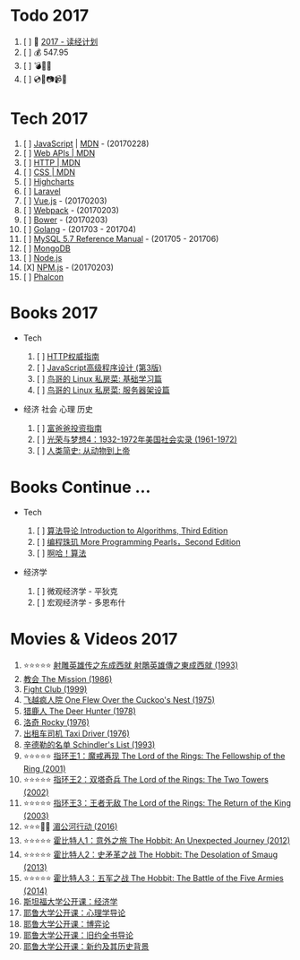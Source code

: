 # Todo 2017

1. [ ] :notebook: [2017 - 读经计划](./2017/bible.md)
1. [ ] :moneybag: 547.95
1. [ ] :bomb::helicopter::speedboat:
1. [ ] :cd::dvd::camera::video_camera::movie_camera:

# Tech 2017

1. [ ] [JavaScript](./2017/javascript.md) | [MDN](https://developer.mozilla.org/en-US/docs/Web/JavaScript) - (20170228)
1. [ ] [Web APIs | MDN](https://developer.mozilla.org/en-US/docs/Web/API)
1. [ ] [HTTP | MDN](https://developer.mozilla.org/en-US/docs/Web/HTTP)
1. [ ] [CSS | MDN](https://developer.mozilla.org/en-US/docs/Web/CSS)
1. [ ] [Highcharts](http://www.highcharts.com)
1. [ ] [Laravel](https://laravel.com/)
1. [ ] [Vue.js](http://vuejs.org/) - (20170203)
1. [ ] [Webpack](http://webpack.github.io/) - (20170203)
1. [ ] [Bower](https://bower.io/) - (20170203)
1. [ ] [Golang](https://golang.org/) - (201703 - 201704)
1. [ ] [MySQL 5.7 Reference Manual](http://dev.mysql.com/doc/refman/5.7/en/) - (201705 - 201706)
1. [ ] [MongoDB](https://www.mongodb.com/)
1. [ ] [Node.js](https://nodejs.org/en/)
1. [X] [NPM.js](https://docs.npmjs.com/) - (20170203)
1. [ ] [Phalcon](https://phalconphp.com/en/)

# Books 2017

+ Tech
    1. [ ] [HTTP权威指南](https://book.douban.com/subject/10746113/)
    1. [ ] [JavaScript高级程序设计 (第3版)](https://book.douban.com/subject/10546125/)
    1. [ ] [鸟哥的 Linux 私房菜: 基础学习篇](http://linux.vbird.org/linux_basic/)
    1. [ ] [鸟哥的 Linux 私房菜: 服务器架设篇](http://linux.vbird.org/linux_server/)

+ 经济 社会 心理 历史
    1. [ ] [富爸爸投资指南](https://book.douban.com/subject/3624226/)
    1. [ ] [光荣与梦想4：1932-1972年美国社会实录 (1961-1972)](https://book.douban.com/subject/26314952/)
    1. [ ] [人类简史: 从动物到上帝](https://book.douban.com/subject/25985021/)

# Books Continue ...

+ Tech
    1. [ ] [算法导论 Introduction to Algorithms, Third Edition](https://book.douban.com/subject/20432061/)
    1. [ ] [编程珠玑 More Programming Pearls，Second Edition](https://book.douban.com/subject/26302533/)
    1. [ ] [啊哈！算法](https://book.douban.com/subject/25894685/)

+ 经济学
    1. [ ] 微观经济学 - 平狄克
    1. [ ] 宏观经济学 - 多恩布什

# Movies & Videos 2017

1. :star::star::star::star::star: [射雕英雄传之东成西就 射鵰英雄傳之東成西就 (1993)](https://movie.douban.com/subject/1316510/)
1. [教会 The Mission (1986)](https://movie.douban.com/subject/1294620/)
1. [Fight Club (1999)](http://www.imdb.com/title/tt0137523/)
1. [飞越疯人院 One Flew Over the Cuckoo's Nest (1975)](https://movie.douban.com/subject/1292224/)
1. [猎鹿人 The Deer Hunter (1978)](https://movie.douban.com/subject/1292403/)
1. [洛奇 Rocky (1976)](https://movie.douban.com/subject/1295742/)
1. [出租车司机 Taxi Driver (1976)](https://movie.douban.com/subject/1292222/)
1. [辛德勒的名单 Schindler's List (1993)](https://movie.douban.com/subject/1295124/)
1. :star::star::star::star::star: [指环王1：魔戒再现 The Lord of the Rings: The Fellowship of the Ring (2001)](https://movie.douban.com/subject/1291571/)
1. :star::star::star::star::star: [指环王2：双塔奇兵 The Lord of the Rings: The Two Towers (2002)](https://movie.douban.com/subject/1291572/)
1. :star::star::star::star::star: [指环王3：王者无敌 The Lord of the Rings: The Return of the King (2003)](https://movie.douban.com/subject/1291552/)
1. :star::star::star::dizzy::dizzy: [湄公河行动 (2016)](https://movie.douban.com/subject/25815034/)
1. :star::star::star::star::star: [霍比特人1：意外之旅 The Hobbit: An Unexpected Journey (2012)](https://movie.douban.com/subject/1966182/)
1. :star::star::star::star::star: [霍比特人2：史矛革之战 The Hobbit: The Desolation of Smaug (2013)](https://movie.douban.com/subject/11606328/)
1. :star::star::star::star::star: [霍比特人3：五军之战 The Hobbit: The Battle of the Five Armies (2014)](https://movie.douban.com/subject/2973079/)
1. [斯坦福大学公开课：经济学](http://open.163.com/special/sp/economics.html)
1. [耶鲁大学公开课：心理学导论](http://v.163.com/special/sp/introductiontopsychology.html)
1. [耶鲁大学公开课：博弈论](http://open.163.com/special/gametheory/)
1. [耶鲁大学公开课：旧约全书导论](http://open.163.com/special/sp/introductiontotheoldtestament.html)
1. [耶鲁大学公开课：新约及其历史背景](http://open.163.com/special/sp/introductiontonewtestamenthistoryandliterature.html)
